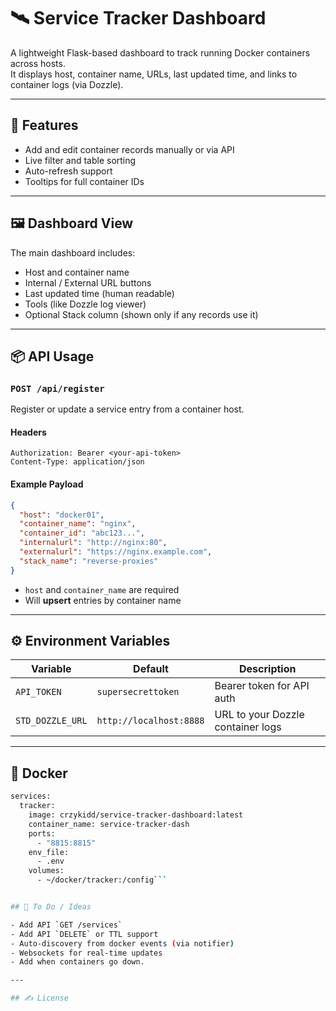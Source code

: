 # 🛰️ Service Tracker Dashboard

A lightweight Flask-based dashboard to track running Docker containers across hosts.  
It displays host, container name, URLs, last updated time, and links to container logs (via Dozzle).

---

## 🚀 Features

- Add and edit container records manually or via API
- Live filter and table sorting
- Auto-refresh support
- Tooltips for full container IDs

---

## 🖼️ Dashboard View

The main dashboard includes:

- Host and container name
- Internal / External URL buttons
- Last updated time (human readable)
- Tools (like Dozzle log viewer)
- Optional Stack column (shown only if any records use it)

---

## 📦 API Usage

### `POST /api/register`

Register or update a service entry from a container host.

#### Headers
```
Authorization: Bearer <your-api-token>
Content-Type: application/json
```

#### Example Payload
```json
{
  "host": "docker01",
  "container_name": "nginx",
  "container_id": "abc123...",
  "internalurl": "http://nginx:80",
  "externalurl": "https://nginx.example.com",
  "stack_name": "reverse-proxies"
}
```

- `host` and `container_name` are required
- Will **upsert** entries by container name

---

## ⚙️ Environment Variables

| Variable           | Default                | Description                        |
|--------------------|------------------------|------------------------------------|
| `API_TOKEN`        | `supersecrettoken`     | Bearer token for API auth          |
| `STD_DOZZLE_URL`   | `http://localhost:8888`| URL to your Dozzle container logs  |


---

## 🐳 Docker

```bash
services:
  tracker:
    image: crzykidd/service-tracker-dashboard:latest
    container_name: service-tracker-dash
    ports:
      - "8815:8815"
    env_file:
      - .env
    volumes:
      - ~/docker/tracker:/config```


## 🧪 To Do / Ideas

- Add API `GET /services`
- Add API `DELETE` or TTL support
- Auto-discovery from docker events (via notifier)
- Websockets for real-time updates
- Add when containers go down.

---

## ✍️ License


